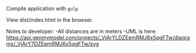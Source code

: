 Compile application with `gulp`

View dist/index.html in the browser.

Notes to developer:
-All distances are in meters
-UML is here: https://api.genmymodel.com/projects/_VjArYLDZEemRMJ6x5qgFTw/diagrams/_VjArY7DZEemRMJ6x5qgFTw/svg
